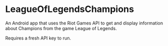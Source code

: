 # LeagueOfLegendsChampions

An Android app that uses the Riot Games API to get and display information about Champions from the game League of Legends.

Requires a fresh API key to run. 
